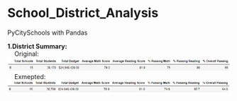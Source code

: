 # School_District_Analysis
PyCitySchools with Pandas

**1.District Summary:**
 <br /> &nbsp;&nbsp;&nbsp;&nbsp;Original: <br /> 
   ![Original District Summary](Resources/images/original_district_summary.png)
 <br /> &nbsp;&nbsp;&nbsp;&nbsp;Exmepted: <br /> 
   ![Exempted District Summary](Resources/images/exempted_district_summary.png)
